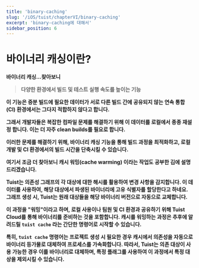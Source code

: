 ```yaml
---
title: 'binary-caching'
slug: '/iOS/tuist/chapterVI/binary-caching'
excerpt: 'binary-caching에 대해서'
sidebar_position: 6
---
```


# **바이너리 캐싱이란?**

**바이너리 캐싱…찾아보니**

> **다양한 환경에서 빌드 및 테스트 실행 속도를 높이는 기능**
> 

**이 기능은 증분 빌드에 필요한 데이터가 서로 다른 빌드 간에 공유되지 않는 연속 통합(CI) 환경에서는 그다지 적합하지 않다고 합니다.** 

**그래서 개발자들은 복잡한 컴파일 문제를 해결하기 위해 이 데이터를 로컬에서 종종 재설정 합니다. 이는 더 자주 clean builds를 필요로 합니다.**

**이러한 문제를 해결하기 위해, 바이너리 캐싱 기능을 통해 빌드 과정을 최적화하고, 로컬 개발 및 CI 환경에서의 빌드 시간을 단축시킬 수 있습니다.**

**여기서 조금 더 찾아보니 캐시 워밍(cache warming) 이라는 작업도 공부한 김에 설명드리겠습니다.**

**Tuist는 의존성 그래프의 각 대상에 대한 해시를 활용하여 변경 사항을 감지합니다. 이 데이터를 사용하여, 해당 대상에서 파생된 바이너리에 고유 식별자를 할당한다고 하네요. 그래프 생성 시, Tuist는 원래 대상들을 해당 바이너리 버전으로 자동으로 교체합니다.**

**이 과정을 "워밍"이라고 하며, 로컬 사용이나 팀원 및 CI 환경과 공유하기 위해 Tuist Cloud를 통해 바이너리를 준비하는 것을 포함합니다. 캐시를 워밍하는 과정은 추후에 알려드릴  `tuist cache` 라는 간단한 명령어로 시작할 수 있습니다.**

**특히, `tuist cache` 명령어는 프로젝트 생성 시 필요한 경우 캐시에서 의존성을 자동으로 바이너리 등가물로 대체하여 프로세스를 가속화합니다. 따라서, Tuist는 의존 대상이 사용 가능한 경우 이를 바이너리로 대체하며, 특정 플래그를 사용하여 이 과정에서 특정 대상을 제외시킬 수 있습니다.**
